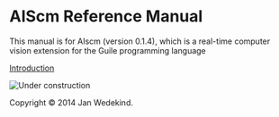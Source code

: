 # AIScm Reference Manual

This manual is for AIscm (version 0.1.4),
which is a real-time computer vision extension for the Guile programming language

[Introduction](intro.html "Introduction")

![Under construction](construction.gif "Under construction")

Copyright © 2014 Jan Wedekind.
